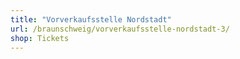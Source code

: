 ```yaml
---
title: "Vorverkaufsstelle Nordstadt"
url: /braunschweig/vorverkaufsstelle-nordstadt-3/
shop: Tickets
---
```

